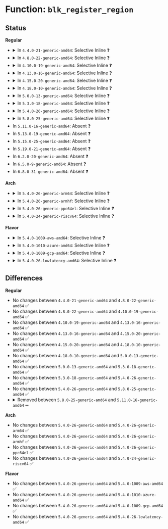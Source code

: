 # Function: <code>blk_register_region</code>

## Status
<b>Regular</b>
<ul>
<li>
<details>
<summary>In <code>4.4.0-21-generic-amd64</code>: Selective Inline ❓</summary>

```c
void blk_register_region(dev_t devt, long unsigned int range, struct module * module, struct kobject * (*)(dev_t, int *, void *) probe, int (*)(dev_t, void *) lock, void * data)
```

```json
{
  "name": "blk_register_region",
  "collision_type": "Unique Global",
  "inline_type": "Selective",
  "funcs": [
    {
      "addr": 18446744071582817440,
      "name": "blk_register_region",
      "external": true,
      "loc": "block/genhd.c:476",
      "file": "block/genhd.c",
      "inline": "not declared, inlined",
      "caller_inline": [
        "block/genhd.c:add_disk"
      ],
      "caller_func": [
        "drivers/block/brd.c:brd_init",
        "drivers/block/loop.c:loop_init",
        "drivers/scsi/sd.c:init_sd",
        "drivers/scsi/sd.c:sd_remove",
        "drivers/md/md.c:md_init",
        "drivers/md/md.c:md_init"
      ]
    }
  ],
  "symbols": [
    {
      "addr": 18446744071582817440,
      "name": "blk_register_region",
      "section": ".text",
      "bind": "STB_GLOBAL",
      "size": 45
    }
  ]
}
```
</details>
</li>
<li>
<details>
<summary>In <code>4.8.0-22-generic-amd64</code>: Selective Inline ❓</summary>

```c
void blk_register_region(dev_t devt, long unsigned int range, struct module * module, struct kobject * (*)(dev_t, int *, void *) probe, int (*)(dev_t, void *) lock, void * data)
```

```json
{
  "name": "blk_register_region",
  "collision_type": "Unique Global",
  "inline_type": "Selective",
  "funcs": [
    {
      "addr": 18446744071583101932,
      "name": "blk_register_region",
      "external": true,
      "loc": "block/genhd.c:477",
      "file": "block/genhd.c",
      "inline": "not declared, inlined",
      "caller_inline": [
        "block/genhd.c:device_add_disk"
      ],
      "caller_func": [
        "drivers/block/brd.c:brd_init",
        "drivers/block/loop.c:loop_init",
        "drivers/scsi/sd.c:init_sd",
        "drivers/scsi/sd.c:sd_remove",
        "drivers/md/md.c:md_init",
        "drivers/md/md.c:md_init"
      ]
    }
  ],
  "symbols": [
    {
      "addr": 18446744071583096592,
      "name": "blk_register_region",
      "section": ".text",
      "bind": "STB_GLOBAL",
      "size": 45
    }
  ]
}
```
</details>
</li>
<li>
<details>
<summary>In <code>4.10.0-19-generic-amd64</code>: Selective Inline ❓</summary>

```c
void blk_register_region(dev_t devt, long unsigned int range, struct module * module, struct kobject * (*)(dev_t, int *, void *) probe, int (*)(dev_t, void *) lock, void * data)
```

```json
{
  "name": "blk_register_region",
  "collision_type": "Unique Global",
  "inline_type": "Selective",
  "funcs": [
    {
      "addr": 18446744071583213449,
      "name": "blk_register_region",
      "external": true,
      "loc": "block/genhd.c:477",
      "file": "block/genhd.c",
      "inline": "not declared, inlined",
      "caller_inline": [
        "block/genhd.c:device_add_disk"
      ],
      "caller_func": [
        "drivers/block/loop.c:loop_init",
        "drivers/scsi/sd.c:init_sd",
        "drivers/scsi/sd.c:sd_remove",
        "drivers/md/md.c:md_init",
        "drivers/md/md.c:md_init"
      ]
    }
  ],
  "symbols": [
    {
      "addr": 18446744071583208096,
      "name": "blk_register_region",
      "section": ".text",
      "bind": "STB_GLOBAL",
      "size": 45
    }
  ]
}
```
</details>
</li>
<li>
<details>
<summary>In <code>4.13.0-16-generic-amd64</code>: Selective Inline ❓</summary>

```c
void blk_register_region(dev_t devt, long unsigned int range, struct module * module, struct kobject * (*)(dev_t, int *, void *) probe, int (*)(dev_t, void *) lock, void * data)
```

```json
{
  "name": "blk_register_region",
  "collision_type": "Unique Global",
  "inline_type": "Selective",
  "funcs": [
    {
      "addr": 18446744071583271504,
      "name": "blk_register_region",
      "external": true,
      "loc": "block/genhd.c:478",
      "file": "block/genhd.c",
      "inline": "not declared, inlined",
      "caller_inline": [
        "block/genhd.c:device_add_disk"
      ],
      "caller_func": [
        "drivers/scsi/sd.c:init_sd",
        "drivers/scsi/sd.c:sd_remove",
        "drivers/md/md.c:md_init",
        "drivers/md/md.c:md_init"
      ]
    }
  ],
  "symbols": [
    {
      "addr": 18446744071583266256,
      "name": "blk_register_region",
      "section": ".text",
      "bind": "STB_GLOBAL",
      "size": 40
    }
  ]
}
```
</details>
</li>
<li>
<details>
<summary>In <code>4.15.0-20-generic-amd64</code>: Selective Inline ❓</summary>

```c
void blk_register_region(dev_t devt, long unsigned int range, struct module * module, struct kobject * (*)(dev_t, int *, void *) probe, int (*)(dev_t, void *) lock, void * data)
```

```json
{
  "name": "blk_register_region",
  "collision_type": "Unique Global",
  "inline_type": "Selective",
  "funcs": [
    {
      "addr": 18446744071583451829,
      "name": "blk_register_region",
      "external": true,
      "loc": "block/genhd.c:523",
      "file": "block/genhd.c",
      "inline": "not declared, inlined",
      "caller_inline": [
        "block/genhd.c:device_add_disk"
      ],
      "caller_func": [
        "drivers/block/loop.c:loop_init",
        "drivers/scsi/sd.c:init_sd",
        "drivers/scsi/sd.c:sd_remove",
        "drivers/md/md.c:md_init",
        "drivers/md/md.c:md_init"
      ]
    }
  ],
  "symbols": [
    {
      "addr": 18446744071583445936,
      "name": "blk_register_region",
      "section": ".text",
      "bind": "STB_GLOBAL",
      "size": 40
    }
  ]
}
```
</details>
</li>
<li>
<details>
<summary>In <code>4.18.0-10-generic-amd64</code>: Selective Inline ❓</summary>

```c
void blk_register_region(dev_t devt, long unsigned int range, struct module * module, struct kobject * (*)(dev_t, int *, void *) probe, int (*)(dev_t, void *) lock, void * data)
```

```json
{
  "name": "blk_register_region",
  "collision_type": "Unique Global",
  "inline_type": "Selective",
  "funcs": [
    {
      "addr": 18446744071583663407,
      "name": "blk_register_region",
      "external": true,
      "loc": "block/genhd.c:538",
      "file": "block/genhd.c",
      "inline": "not declared, inlined",
      "caller_inline": [
        "block/genhd.c:__device_add_disk"
      ],
      "caller_func": [
        "drivers/block/loop.c:loop_init",
        "drivers/scsi/sd.c:init_sd",
        "drivers/scsi/sd.c:sd_remove",
        "drivers/md/md.c:md_init",
        "drivers/md/md.c:md_init"
      ]
    }
  ],
  "symbols": [
    {
      "addr": 18446744071583657168,
      "name": "blk_register_region",
      "section": ".text",
      "bind": "STB_GLOBAL",
      "size": 40
    }
  ]
}
```
</details>
</li>
<li>
<details>
<summary>In <code>5.0.0-13-generic-amd64</code>: Selective Inline ❓</summary>

```c
void blk_register_region(dev_t devt, long unsigned int range, struct module * module, struct kobject * (*)(dev_t, int *, void *) probe, int (*)(dev_t, void *) lock, void * data)
```

```json
{
  "name": "blk_register_region",
  "collision_type": "Unique Global",
  "inline_type": "Selective",
  "funcs": [
    {
      "addr": 18446744071583770218,
      "name": "blk_register_region",
      "external": true,
      "loc": "block/genhd.c:551",
      "file": "block/genhd.c",
      "inline": "not declared, inlined",
      "caller_inline": [
        "block/genhd.c:__device_add_disk"
      ],
      "caller_func": [
        "drivers/block/loop.c:loop_init",
        "drivers/scsi/sd.c:init_sd",
        "drivers/scsi/sd.c:sd_remove",
        "drivers/md/md.c:md_init",
        "drivers/md/md.c:md_init"
      ]
    }
  ],
  "symbols": [
    {
      "addr": 18446744071583763440,
      "name": "blk_register_region",
      "section": ".text",
      "bind": "STB_GLOBAL",
      "size": 40
    }
  ]
}
```
</details>
</li>
<li>
<details>
<summary>In <code>5.3.0-18-generic-amd64</code>: Selective Inline ❓</summary>

```c
void blk_register_region(dev_t devt, long unsigned int range, struct module * module, struct kobject * (*)(dev_t, int *, void *) probe, int (*)(dev_t, void *) lock, void * data)
```

```json
{
  "name": "blk_register_region",
  "collision_type": "Unique Global",
  "inline_type": "Selective",
  "funcs": [
    {
      "addr": 18446744071583959426,
      "name": "blk_register_region",
      "external": true,
      "loc": "block/genhd.c:564",
      "file": "block/genhd.c",
      "inline": "not declared, inlined",
      "caller_inline": [
        "block/genhd.c:__device_add_disk"
      ],
      "caller_func": [
        "drivers/block/loop.c:loop_init",
        "drivers/scsi/sd.c:init_sd",
        "drivers/scsi/sd.c:sd_remove",
        "drivers/md/md.c:md_init",
        "drivers/md/md.c:md_init"
      ]
    }
  ],
  "symbols": [
    {
      "addr": 18446744071583952928,
      "name": "blk_register_region",
      "section": ".text",
      "bind": "STB_GLOBAL",
      "size": 46
    }
  ]
}
```
</details>
</li>
<li>
<details>
<summary>In <code>5.4.0-26-generic-amd64</code>: Selective Inline ❓</summary>

```c
void blk_register_region(dev_t devt, long unsigned int range, struct module * module, struct kobject * (*)(dev_t, int *, void *) probe, int (*)(dev_t, void *) lock, void * data)
```

```json
{
  "name": "blk_register_region",
  "collision_type": "Unique Global",
  "inline_type": "Selective",
  "funcs": [
    {
      "addr": 18446744071584063254,
      "name": "blk_register_region",
      "external": true,
      "loc": "block/genhd.c:564",
      "file": "block/genhd.c",
      "inline": "not declared, inlined",
      "caller_inline": [
        "block/genhd.c:__device_add_disk"
      ],
      "caller_func": [
        "drivers/block/loop.c:loop_init",
        "drivers/scsi/sd.c:init_sd",
        "drivers/scsi/sd.c:sd_remove",
        "drivers/md/md.c:md_init",
        "drivers/md/md.c:md_init"
      ]
    }
  ],
  "symbols": [
    {
      "addr": 18446744071584056400,
      "name": "blk_register_region",
      "section": ".text",
      "bind": "STB_GLOBAL",
      "size": 46
    }
  ]
}
```
</details>
</li>
<li>
<details>
<summary>In <code>5.8.0-25-generic-amd64</code>: Selective Inline ❓</summary>

```c
void blk_register_region(dev_t devt, long unsigned int range, struct module * module, struct kobject * (*)(dev_t, int *, void *) probe, int (*)(dev_t, void *) lock, void * data)
```

```json
{
  "name": "blk_register_region",
  "collision_type": "Unique Global",
  "inline_type": "Selective",
  "funcs": [
    {
      "addr": 18446744071584459849,
      "name": "blk_register_region",
      "external": true,
      "loc": "block/genhd.c:650",
      "file": "block/genhd.c",
      "inline": "not declared, inlined",
      "caller_inline": [
        "block/genhd.c:__device_add_disk"
      ],
      "caller_func": [
        "drivers/block/loop.c:loop_init",
        "drivers/scsi/sd.c:init_sd",
        "drivers/scsi/sd.c:sd_remove",
        "drivers/md/md.c:md_init",
        "drivers/md/md.c:md_init"
      ]
    }
  ],
  "symbols": [
    {
      "addr": 18446744071584452608,
      "name": "blk_register_region",
      "section": ".text",
      "bind": "STB_GLOBAL",
      "size": 46
    }
  ]
}
```
</details>
</li>
<li>
In <code>5.11.0-16-generic-amd64</code>: Absent ❓
</li>
<li>
In <code>5.13.0-19-generic-amd64</code>: Absent ❓
</li>
<li>
In <code>5.15.0-25-generic-amd64</code>: Absent ❓
</li>
<li>
In <code>5.19.0-21-generic-amd64</code>: Absent ❓
</li>
<li>
In <code>6.2.0-20-generic-amd64</code>: Absent ❓
</li>
<li>
In <code>6.5.0-9-generic-amd64</code>: Absent ❓
</li>
<li>
In <code>6.8.0-31-generic-amd64</code>: Absent ❓
</li>
</ul>
<b>Arch</b>
<ul>
<li>
<details>
<summary>In <code>5.4.0-26-generic-arm64</code>: Selective Inline ❓</summary>

```c
void blk_register_region(dev_t devt, long unsigned int range, struct module * module, struct kobject * (*)(dev_t, int *, void *) probe, int (*)(dev_t, void *) lock, void * data)
```

```json
{
  "name": "blk_register_region",
  "collision_type": "Unique Global",
  "inline_type": "Selective",
  "funcs": [
    {
      "addr": 18446603336495905212,
      "name": "blk_register_region",
      "external": true,
      "loc": "block/genhd.c:564",
      "file": "block/genhd.c",
      "inline": "not declared, inlined",
      "caller_inline": [
        "block/genhd.c:__device_add_disk"
      ],
      "caller_func": [
        "drivers/block/loop.c:loop_init",
        "drivers/scsi/sd.c:init_sd",
        "drivers/scsi/sd.c:sd_remove",
        "drivers/md/md.c:md_init",
        "drivers/md/md.c:md_init"
      ]
    }
  ],
  "symbols": [
    {
      "addr": 18446603336495896376,
      "name": "blk_register_region",
      "section": ".text",
      "bind": "STB_GLOBAL",
      "size": 108
    }
  ]
}
```
</details>
</li>
<li>
<details>
<summary>In <code>5.4.0-26-generic-armhf</code>: Selective Inline ❓</summary>

```c
void blk_register_region(dev_t devt, long unsigned int range, struct module * module, struct kobject * (*)(dev_t, int *, void *) probe, int (*)(dev_t, void *) lock, void * data)
```

```json
{
  "name": "blk_register_region",
  "collision_type": "Unique Global",
  "inline_type": "Selective",
  "funcs": [
    {
      "addr": 3229247972,
      "name": "blk_register_region",
      "external": true,
      "loc": "block/genhd.c:564",
      "file": "block/genhd.c",
      "inline": "not declared, inlined",
      "caller_inline": [
        "block/genhd.c:__device_add_disk"
      ],
      "caller_func": [
        "drivers/block/loop.c:loop_init",
        "drivers/scsi/sd.c:init_sd",
        "drivers/scsi/sd.c:sd_remove",
        "drivers/md/md.c:md_init",
        "drivers/md/md.c:md_init"
      ]
    }
  ],
  "symbols": [
    {
      "addr": 3229239492,
      "name": "blk_register_region",
      "section": ".text",
      "bind": "STB_GLOBAL",
      "size": 88
    }
  ]
}
```
</details>
</li>
<li>
<details>
<summary>In <code>5.4.0-26-generic-ppc64el</code>: Selective Inline ❓</summary>

```c
void blk_register_region(dev_t devt, long unsigned int range, struct module * module, struct kobject * (*)(dev_t, int *, void *) probe, int (*)(dev_t, void *) lock, void * data)
```

```json
{
  "name": "blk_register_region",
  "collision_type": "Unique Global",
  "inline_type": "Selective",
  "funcs": [
    {
      "addr": 13835058055290113284,
      "name": "blk_register_region",
      "external": true,
      "loc": "block/genhd.c:564",
      "file": "block/genhd.c",
      "inline": "not declared, inlined",
      "caller_inline": [
        "block/genhd.c:__device_add_disk"
      ],
      "caller_func": [
        "drivers/block/loop.c:loop_init",
        "drivers/scsi/sd.c:init_sd",
        "drivers/scsi/sd.c:sd_remove",
        "drivers/md/md.c:md_init",
        "drivers/md/md.c:md_init"
      ]
    }
  ],
  "symbols": [
    {
      "addr": 13835058055290101824,
      "name": "blk_register_region",
      "section": ".text",
      "bind": "STB_GLOBAL",
      "size": 112
    }
  ]
}
```
</details>
</li>
<li>
<details>
<summary>In <code>5.4.0-24-generic-riscv64</code>: Selective Inline ❓</summary>

```c
void blk_register_region(dev_t devt, long unsigned int range, struct module * module, struct kobject * (*)(dev_t, int *, void *) probe, int (*)(dev_t, void *) lock, void * data)
```

```json
{
  "name": "blk_register_region",
  "collision_type": "Unique Global",
  "inline_type": "Selective",
  "funcs": [
    {
      "addr": 18446743936275020452,
      "name": "blk_register_region",
      "external": true,
      "loc": "block/genhd.c:564",
      "file": "block/genhd.c",
      "inline": "not declared, inlined",
      "caller_inline": [
        "block/genhd.c:__device_add_disk"
      ],
      "caller_func": [
        "drivers/block/loop.c:loop_init",
        "drivers/scsi/sd.c:init_sd",
        "drivers/scsi/sd.c:sd_remove",
        "drivers/md/md.c:md_init",
        "drivers/md/md.c:md_init"
      ]
    }
  ],
  "symbols": [
    {
      "addr": 18446743936275013242,
      "name": "blk_register_region",
      "section": ".text",
      "bind": "STB_GLOBAL",
      "size": 90
    }
  ]
}
```
</details>
</li>
</ul>
<b>Flavor</b>
<ul>
<li>
<details>
<summary>In <code>5.4.0-1009-aws-amd64</code>: Selective Inline ❓</summary>

```c
void blk_register_region(dev_t devt, long unsigned int range, struct module * module, struct kobject * (*)(dev_t, int *, void *) probe, int (*)(dev_t, void *) lock, void * data)
```

```json
{
  "name": "blk_register_region",
  "collision_type": "Unique Global",
  "inline_type": "Selective",
  "funcs": [
    {
      "addr": 18446744071584031990,
      "name": "blk_register_region",
      "external": true,
      "loc": "block/genhd.c:564",
      "file": "block/genhd.c",
      "inline": "not declared, inlined",
      "caller_inline": [
        "block/genhd.c:__device_add_disk"
      ],
      "caller_func": [
        "drivers/block/loop.c:loop_init",
        "drivers/scsi/sd.c:init_sd",
        "drivers/scsi/sd.c:sd_remove",
        "drivers/md/md.c:md_init",
        "drivers/md/md.c:md_init"
      ]
    }
  ],
  "symbols": [
    {
      "addr": 18446744071584025136,
      "name": "blk_register_region",
      "section": ".text",
      "bind": "STB_GLOBAL",
      "size": 46
    }
  ]
}
```
</details>
</li>
<li>
<details>
<summary>In <code>5.4.0-1010-azure-amd64</code>: Selective Inline ❓</summary>

```c
void blk_register_region(dev_t devt, long unsigned int range, struct module * module, struct kobject * (*)(dev_t, int *, void *) probe, int (*)(dev_t, void *) lock, void * data)
```

```json
{
  "name": "blk_register_region",
  "collision_type": "Unique Global",
  "inline_type": "Selective",
  "funcs": [
    {
      "addr": 18446744071583967782,
      "name": "blk_register_region",
      "external": true,
      "loc": "block/genhd.c:564",
      "file": "block/genhd.c",
      "inline": "not declared, inlined",
      "caller_inline": [
        "block/genhd.c:__device_add_disk"
      ],
      "caller_func": [
        "drivers/block/loop.c:loop_init",
        "drivers/scsi/sd.c:init_sd",
        "drivers/scsi/sd.c:sd_remove",
        "drivers/md/md.c:md_init",
        "drivers/md/md.c:md_init"
      ]
    }
  ],
  "symbols": [
    {
      "addr": 18446744071583960944,
      "name": "blk_register_region",
      "section": ".text",
      "bind": "STB_GLOBAL",
      "size": 46
    }
  ]
}
```
</details>
</li>
<li>
<details>
<summary>In <code>5.4.0-1009-gcp-amd64</code>: Selective Inline ❓</summary>

```c
void blk_register_region(dev_t devt, long unsigned int range, struct module * module, struct kobject * (*)(dev_t, int *, void *) probe, int (*)(dev_t, void *) lock, void * data)
```

```json
{
  "name": "blk_register_region",
  "collision_type": "Unique Global",
  "inline_type": "Selective",
  "funcs": [
    {
      "addr": 18446744071584015750,
      "name": "blk_register_region",
      "external": true,
      "loc": "block/genhd.c:564",
      "file": "block/genhd.c",
      "inline": "not declared, inlined",
      "caller_inline": [
        "block/genhd.c:__device_add_disk"
      ],
      "caller_func": [
        "drivers/block/loop.c:loop_init",
        "drivers/scsi/sd.c:init_sd",
        "drivers/scsi/sd.c:sd_remove",
        "drivers/md/md.c:md_init",
        "drivers/md/md.c:md_init"
      ]
    }
  ],
  "symbols": [
    {
      "addr": 18446744071584008896,
      "name": "blk_register_region",
      "section": ".text",
      "bind": "STB_GLOBAL",
      "size": 46
    }
  ]
}
```
</details>
</li>
<li>
<details>
<summary>In <code>5.4.0-26-lowlatency-amd64</code>: Selective Inline ❓</summary>

```c
void blk_register_region(dev_t devt, long unsigned int range, struct module * module, struct kobject * (*)(dev_t, int *, void *) probe, int (*)(dev_t, void *) lock, void * data)
```

```json
{
  "name": "blk_register_region",
  "collision_type": "Unique Global",
  "inline_type": "Selective",
  "funcs": [
    {
      "addr": 18446744071584118304,
      "name": "blk_register_region",
      "external": true,
      "loc": "block/genhd.c:564",
      "file": "block/genhd.c",
      "inline": "not declared, inlined",
      "caller_inline": [
        "block/genhd.c:__device_add_disk"
      ],
      "caller_func": [
        "drivers/block/loop.c:loop_init",
        "drivers/scsi/sd.c:init_sd",
        "drivers/scsi/sd.c:sd_remove",
        "drivers/md/md.c:md_init",
        "drivers/md/md.c:md_init"
      ]
    }
  ],
  "symbols": [
    {
      "addr": 18446744071584111392,
      "name": "blk_register_region",
      "section": ".text",
      "bind": "STB_GLOBAL",
      "size": 46
    }
  ]
}
```
</details>
</li>
</ul>

## Differences
<b>Regular</b>
<ul>
<li>
No changes between <code>4.4.0-21-generic-amd64</code> and <code>4.8.0-22-generic-amd64</code> ✅
</li>
<li>
No changes between <code>4.8.0-22-generic-amd64</code> and <code>4.10.0-19-generic-amd64</code> ✅
</li>
<li>
No changes between <code>4.10.0-19-generic-amd64</code> and <code>4.13.0-16-generic-amd64</code> ✅
</li>
<li>
No changes between <code>4.13.0-16-generic-amd64</code> and <code>4.15.0-20-generic-amd64</code> ✅
</li>
<li>
No changes between <code>4.15.0-20-generic-amd64</code> and <code>4.18.0-10-generic-amd64</code> ✅
</li>
<li>
No changes between <code>4.18.0-10-generic-amd64</code> and <code>5.0.0-13-generic-amd64</code> ✅
</li>
<li>
No changes between <code>5.0.0-13-generic-amd64</code> and <code>5.3.0-18-generic-amd64</code> ✅
</li>
<li>
No changes between <code>5.3.0-18-generic-amd64</code> and <code>5.4.0-26-generic-amd64</code> ✅
</li>
<li>
No changes between <code>5.4.0-26-generic-amd64</code> and <code>5.8.0-25-generic-amd64</code> ✅
</li>
<li>
<details>
<summary>Removed between <code>5.8.0-25-generic-amd64</code> and <code>5.11.0-16-generic-amd64</code> ➖</summary>

```c
void blk_register_region(dev_t devt, long unsigned int range, struct module * module, struct kobject * (*)(dev_t, int *, void *) probe, int (*)(dev_t, void *) lock, void * data)
```
</details>
</li>
</ul>
<b>Arch</b>
<ul>
<li>
No changes between <code>5.4.0-26-generic-amd64</code> and <code>5.4.0-26-generic-arm64</code> ✅
</li>
<li>
No changes between <code>5.4.0-26-generic-amd64</code> and <code>5.4.0-26-generic-armhf</code> ✅
</li>
<li>
No changes between <code>5.4.0-26-generic-amd64</code> and <code>5.4.0-26-generic-ppc64el</code> ✅
</li>
<li>
No changes between <code>5.4.0-26-generic-amd64</code> and <code>5.4.0-24-generic-riscv64</code> ✅
</li>
</ul>
<b>Flavor</b>
<ul>
<li>
No changes between <code>5.4.0-26-generic-amd64</code> and <code>5.4.0-1009-aws-amd64</code> ✅
</li>
<li>
No changes between <code>5.4.0-26-generic-amd64</code> and <code>5.4.0-1010-azure-amd64</code> ✅
</li>
<li>
No changes between <code>5.4.0-26-generic-amd64</code> and <code>5.4.0-1009-gcp-amd64</code> ✅
</li>
<li>
No changes between <code>5.4.0-26-generic-amd64</code> and <code>5.4.0-26-lowlatency-amd64</code> ✅
</li>
</ul>
